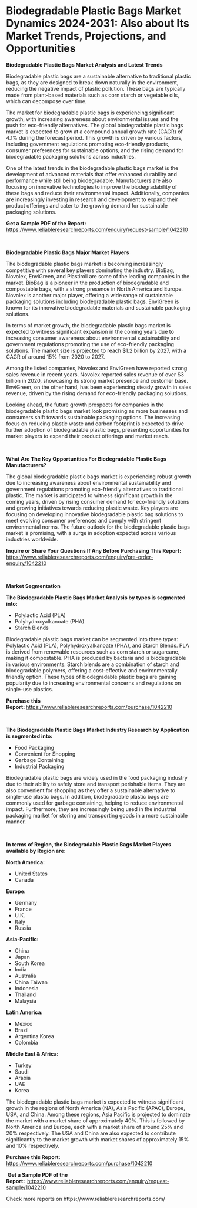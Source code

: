 <p><h1>Biodegradable Plastic Bags Market Dynamics 2024-2031: Also about Its Market Trends, Projections, and Opportunities</h1></p><p><strong>Biodegradable Plastic Bags Market Analysis and Latest Trends</strong></p>
<p><p>Biodegradable plastic bags are a sustainable alternative to traditional plastic bags, as they are designed to break down naturally in the environment, reducing the negative impact of plastic pollution. These bags are typically made from plant-based materials such as corn starch or vegetable oils, which can decompose over time.</p><p>The market for biodegradable plastic bags is experiencing significant growth, with increasing awareness about environmental issues and the push for eco-friendly alternatives. The global biodegradable plastic bags market is expected to grow at a compound annual growth rate (CAGR) of 4.1% during the forecast period. This growth is driven by various factors, including government regulations promoting eco-friendly products, consumer preferences for sustainable options, and the rising demand for biodegradable packaging solutions across industries.</p><p>One of the latest trends in the biodegradable plastic bags market is the development of advanced materials that offer enhanced durability and performance while still being biodegradable. Manufacturers are also focusing on innovative technologies to improve the biodegradability of these bags and reduce their environmental impact. Additionally, companies are increasingly investing in research and development to expand their product offerings and cater to the growing demand for sustainable packaging solutions.</p></p>
<p><strong>Get a Sample PDF of the Report:&nbsp;</strong> <a href="https://www.reliableresearchreports.com/enquiry/request-sample/1042210">https://www.reliableresearchreports.com/enquiry/request-sample/1042210</a></p>
<p>&nbsp;</p>
<p><strong>Biodegradable Plastic Bags Major Market Players</strong></p>
<p><p>The biodegradable plastic bags market is becoming increasingly competitive with several key players dominating the industry. BioBag, Novolex, EnviGreen, and Plastiroll are some of the leading companies in the market. BioBag is a pioneer in the production of biodegradable and compostable bags, with a strong presence in North America and Europe. Novolex is another major player, offering a wide range of sustainable packaging solutions including biodegradable plastic bags. EnviGreen is known for its innovative biodegradable materials and sustainable packaging solutions.</p><p>In terms of market growth, the biodegradable plastic bags market is expected to witness significant expansion in the coming years due to increasing consumer awareness about environmental sustainability and government regulations promoting the use of eco-friendly packaging solutions. The market size is projected to reach $1.2 billion by 2027, with a CAGR of around 15% from 2020 to 2027.</p><p>Among the listed companies, Novolex and EnviGreen have reported strong sales revenue in recent years. Novolex reported sales revenue of over $3 billion in 2020, showcasing its strong market presence and customer base. EnviGreen, on the other hand, has been experiencing steady growth in sales revenue, driven by the rising demand for eco-friendly packaging solutions.</p><p>Looking ahead, the future growth prospects for companies in the biodegradable plastic bags market look promising as more businesses and consumers shift towards sustainable packaging options. The increasing focus on reducing plastic waste and carbon footprint is expected to drive further adoption of biodegradable plastic bags, presenting opportunities for market players to expand their product offerings and market reach.</p></p>
<p>&nbsp;</p>
<p><strong>What Are The Key Opportunities For Biodegradable Plastic Bags Manufacturers?</strong></p>
<p><p>The global biodegradable plastic bags market is experiencing robust growth due to increasing awareness about environmental sustainability and government regulations promoting eco-friendly alternatives to traditional plastic. The market is anticipated to witness significant growth in the coming years, driven by rising consumer demand for eco-friendly solutions and growing initiatives towards reducing plastic waste. Key players are focusing on developing innovative biodegradable plastic bag solutions to meet evolving consumer preferences and comply with stringent environmental norms. The future outlook for the biodegradable plastic bags market is promising, with a surge in adoption expected across various industries worldwide.</p></p>
<p><strong>Inquire or Share Your Questions If Any Before Purchasing This Report:</strong> <a href="https://www.reliableresearchreports.com/enquiry/pre-order-enquiry/1042210">https://www.reliableresearchreports.com/enquiry/pre-order-enquiry/1042210</a></p>
<p>&nbsp;</p>
<p><strong>Market Segmentation</strong></p>
<p><strong>The Biodegradable Plastic Bags Market Analysis by types is segmented into:</strong></p>
<p><ul><li>Polylactic Acid (PLA)</li><li>Polyhydroxyalkanoate (PHA)</li><li>Starch Blends</li></ul></p>
<p><p>Biodegradable plastic bags market can be segmented into three types: Polylactic Acid (PLA), Polyhydroxyalkanoate (PHA), and Starch Blends. PLA is derived from renewable resources such as corn starch or sugarcane, making it compostable. PHA is produced by bacteria and is biodegradable in various environments. Starch blends are a combination of starch and biodegradable polymers, offering a cost-effective and environmentally friendly option. These types of biodegradable plastic bags are gaining popularity due to increasing environmental concerns and regulations on single-use plastics.</p></p>
<p><strong>Purchase this Report:&nbsp;</strong><a href="https://www.reliableresearchreports.com/purchase/1042210">https://www.reliableresearchreports.com/purchase/1042210</a></p>
<p>&nbsp;</p>
<p><strong>The Biodegradable Plastic Bags Market Industry Research by Application is segmented into:</strong></p>
<p><ul><li>Food Packaging</li><li>Convenient for Shopping</li><li>Garbage Containing</li><li>Industrial Packaging</li></ul></p>
<p><p>Biodegradable plastic bags are widely used in the food packaging industry due to their ability to safely store and transport perishable items. They are also convenient for shopping as they offer a sustainable alternative to single-use plastic bags. In addition, biodegradable plastic bags are commonly used for garbage containing, helping to reduce environmental impact. Furthermore, they are increasingly being used in the industrial packaging market for storing and transporting goods in a more sustainable manner.</p></p>
<p>&nbsp;</p>
<p><strong>In terms of Region, the Biodegradable Plastic Bags Market Players available by Region are:</strong></p>
<p>
    <p> <strong> North America: </strong>
        <ul>
            <li>United States</li>
            <li>Canada</li>
        </ul>
        </p> 
    <p> <strong> Europe: </strong>
        <ul>
            <li>Germany</li>
            <li>France</li>
            <li>U.K.</li>
            <li>Italy</li>
            <li>Russia</li>
        </ul>
        </p> 
    <p> <strong> Asia-Pacific: </strong>
        <ul>
            <li>China</li>
            <li>Japan</li>
            <li>South Korea</li>
            <li>India</li>
            <li>Australia</li>
            <li>China Taiwan</li>
            <li>Indonesia</li>
            <li>Thailand</li>
            <li>Malaysia</li>
        </ul>
        </p> 
    <p> <strong> Latin America: </strong>
        <ul>
            <li>Mexico</li>
            <li>Brazil</li>
            <li>Argentina Korea</li>
            <li>Colombia</li>
        </ul>
        </p> 
    <p> <strong> Middle East & Africa: </strong>
        <ul>
            <li>Turkey</li>
            <li>Saudi</li>
            <li>Arabia</li>
            <li>UAE</li>
            <li>Korea</li>
        </ul>
    </p>
    </p>
<p><p>The biodegradable plastic bags market is expected to witness significant growth in the regions of North America (NA), Asia Pacific (APAC), Europe, USA, and China. Among these regions, Asia Pacific is projected to dominate the market with a market share of approximately 40%. This is followed by North America and Europe, each with a market share of around 25% and 20% respectively. The USA and China are also expected to contribute significantly to the market growth with market shares of approximately 15% and 10% respectively.</p></p>
<p><strong>Purchase this Report: </strong><a href="https://www.reliableresearchreports.com/purchase/1042210">https://www.reliableresearchreports.com/purchase/1042210</a></p>
<p>&nbsp;<strong>Get a Sample PDF of the Report:&nbsp;&nbsp;</strong><a href="https://www.reliableresearchreports.com/enquiry/request-sample/1042210">https://www.reliableresearchreports.com/enquiry/request-sample/1042210</a></p>
<p><strong></strong></p>
<p>Check more reports on https://www.reliableresearchreports.com/</p>